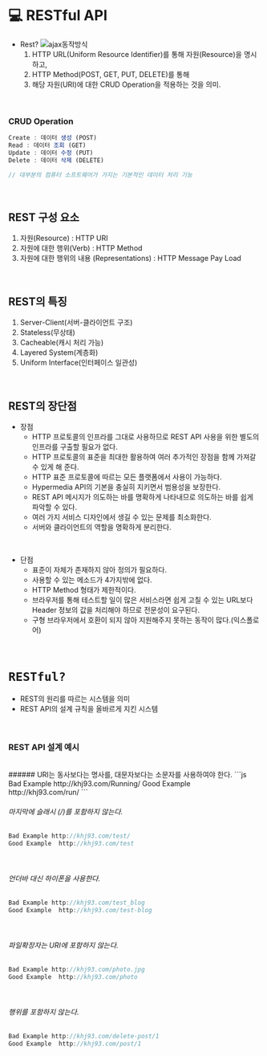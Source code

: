 # 💻 RESTful API

- Rest?
  ![ajax동작방식](https://velog.velcdn.com/images/cloud_oort/post/ef78f17f-bbf1-4604-b018-eef32c70190b/image.png)
  </br>
  1. HTTP URL(Uniform Resource Identifier)를 통해 자원(Resource)을 명시하고,
  2. HTTP Method(POST, GET, PUT, DELETE)를 통해
  3. 해당 자원(URI)에 대한 CRUD Operation을 적용하는 것을 의미.

<br />

### CRUD Operation

```js
Create : 데이터 생성 (POST)
Read : 데이터 조회 (GET)
Update : 데이터 수정 (PUT)
Delete : 데이터 삭제 (DELETE)

// 대부분의 컴퓨터 소프트웨어가 가지는 기본적인 데이터 처리 기능
```

<br />

## REST 구성 요소

1. 자원(Resource) : HTTP URI
2. 자원에 대한 행위(Verb) : HTTP Method
3. 자원에 대한 행위의 내용 (Representations) : HTTP Message Pay Load

</br>

## REST의 특징

1. Server-Client(서버-클라이언트 구조)
2. Stateless(무상태)
3. Cacheable(캐시 처리 가능)
4. Layered System(계층화)
5. Uniform Interface(인터페이스 일관성)

</br>

## REST의 장단점

- 장점
  - HTTP 프로토콜의 인프라를 그대로 사용하므로 REST API 사용을 위한 별도의 인프라를 구출할 필요가 없다.
  - HTTP 프로토콜의 표준을 최대한 활용하여 여러 추가적인 장점을 함께 가져갈 수 있게 해 준다.
  - HTTP 표준 프로토콜에 따르는 모든 플랫폼에서 사용이 가능하다.
  - Hypermedia API의 기본을 충실히 지키면서 범용성을 보장한다.
  - REST API 메시지가 의도하는 바를 명확하게 나타내므로 의도하는 바를 쉽게 파악할 수 있다.
  - 여러 가지 서비스 디자인에서 생길 수 있는 문제를 최소화한다.
  - 서버와 클라이언트의 역할을 명확하게 분리한다.

</br>

- 단점
  - 표준이 자체가 존재하지 않아 정의가 필요하다.
  - 사용할 수 있는 메소드가 4가지밖에 없다.
  - HTTP Method 형태가 제한적이다.
  - 브라우저를 통해 테스트할 일이 많은 서비스라면 쉽게 고칠 수 있는 URL보다 Header 정보의 값을 처리해야 하므로 전문성이 요구된다.
  - 구형 브라우저에서 호환이 되지 않아 지원해주지 못하는 동작이 많다.(익스폴로어)

</br>

# `RESTful?`

- REST의 원리를 따르는 시스템을 의미
- REST API의 설계 규칙을 올바르게 지킨 시스템

</br>

### REST API 설계 예시

</br>
###### URI는 동사보다는 명사를, 대문자보다는 소문자를 사용하여야 한다.
```js
Bad Example http://khj93.com/Running/
Good Example  http://khj93.com/run/  
```
</br>

###### 마지막에 슬래시 (/)를 포함하지 않는다.

```js
Bad Example http://khj93.com/test/
Good Example  http://khj93.com/test
```

</br>

###### 언더바 대신 하이폰을 사용한다.

```js
Bad Example http://khj93.com/test_blog
Good Example  http://khj93.com/test-blog
```

</br>

###### 파일확장자는 URI에 포함하지 않는다.

```js
Bad Example http://khj93.com/photo.jpg
Good Example  http://khj93.com/photo
```

</br>

###### 행위를 포함하지 않는다.

```js
Bad Example http://khj93.com/delete-post/1
Good Example  http://khj93.com/post/1
```

</br>
